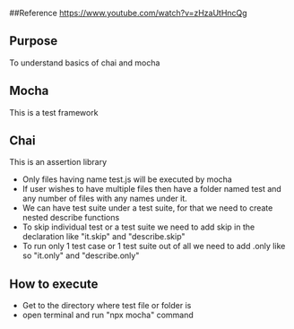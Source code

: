 

##Reference
https://www.youtube.com/watch?v=zHzaUtHncQg

## Purpose
To understand basics of chai and mocha

## Mocha
This is a test framework

## Chai 
This is an assertion library

- Only files having name test.js will be executed by mocha
- If user wishes to have multiple files then have a folder named test and any number of files with any names under it.
- We can have test suite under a test suite, for that we need to create nested describe functions
- To skip individual test or a test suite we need to add skip in the declaration like "it.skip" and "describe.skip"
- To run only 1 test case or 1 test suite out of all we need to add .only like so "it.only" and "describe.only"

## How to execute
- Get to the directory where test file or folder is
- open terminal and run "npx mocha" command